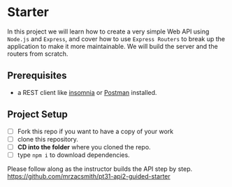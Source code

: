 # Starter

In this project we will learn how to create a very simple Web API using `Node.js` and `Express`, and cover how to use `Express Routers` to break up the application to make it more maintainable. We will build the server and the routers from scratch.

## Prerequisites

- a REST client like [insomnia](https://insomnia.rest/download/) or [Postman](https://www.getpostman.com/downloads/) installed.

## Project Setup

- [ ] Fork this repo if you want to have a copy of your work
- [ ] clone this repository.
- [ ] **CD into the folder** where you cloned the repo.
- [ ] type `npm i` to download dependencies.

Please follow along as the instructor builds the API step by step.
https://github.com/mrzacsmith/pt31-api2-guided-starter
